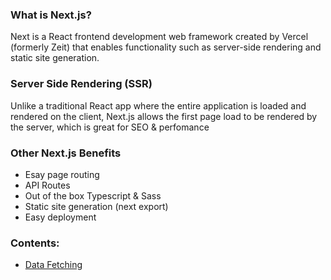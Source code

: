 ### What is Next.js?

Next is a React frontend development web framework created by Vercel (formerly Zeit) that enables functionality such as server-side rendering and static site generation.

### Server Side Rendering (SSR)

Unlike a traditional React app where the entire application is loaded and rendered on the client, Next.js allows the first page load to be rendered by the server, which is great for SEO & perfomance

### Other Next.js Benefits

- Esay page routing
- API Routes
- Out of the box Typescript & Sass
- Static site generation (next export)
- Easy deployment

### Contents:

- [Data Fetching](dataFetching.md)